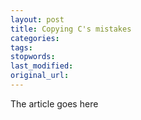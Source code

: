 ```yaml
---
layout: post
title: Copying C's mistakes
categories:
tags:
stopwords:
last_modified:
original_url: 
---
```


The article goes here

